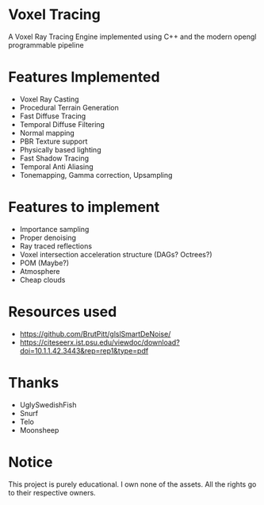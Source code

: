 # Voxel Tracing
A Voxel Ray Tracing Engine implemented using C++ and the modern opengl programmable pipeline

# Features Implemented
- Voxel Ray Casting
- Procedural Terrain Generation
- Fast Diffuse Tracing 
- Temporal Diffuse Filtering
- Normal mapping
- PBR Texture support
- Physically based lighting
- Fast Shadow Tracing
- Temporal Anti Aliasing
- Tonemapping, Gamma correction, Upsampling

# Features to implement
- Importance sampling
- Proper denoising
- Ray traced reflections 
- Voxel intersection acceleration structure (DAGs? Octrees?) 
- POM (Maybe?)
- Atmosphere
- Cheap clouds

# Resources used
- https://github.com/BrutPitt/glslSmartDeNoise/
- https://citeseerx.ist.psu.edu/viewdoc/download?doi=10.1.1.42.3443&rep=rep1&type=pdf

# Thanks
- UglySwedishFish
- Snurf 
- Telo 
- Moonsheep

# Notice
This project is purely educational. I own none of the assets. All the rights go to their respective owners.
